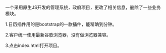 一个采用原生JS开发的管理系统，政府项目，更改了相关信息，删除了一些业务模块。

1.日历插件用的是bootstrap的一款插件，能精确到分钟。

2.客户统一使用最新谷歌浏览器，没有做浏览器兼容。

3.点击index.html打开项目。
